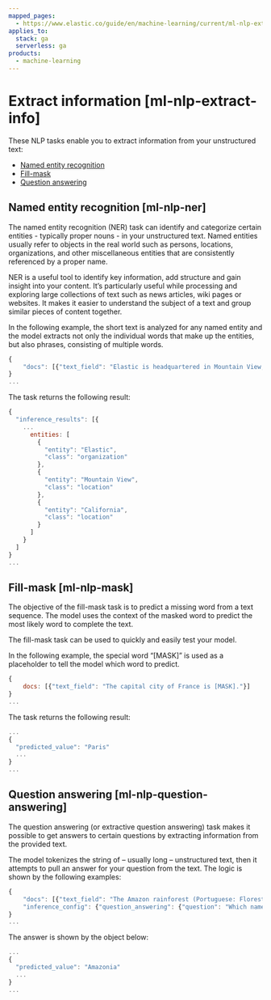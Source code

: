 ```yaml
---
mapped_pages:
  - https://www.elastic.co/guide/en/machine-learning/current/ml-nlp-extract-info.html
applies_to:
  stack: ga
  serverless: ga
products:
  - machine-learning
---
```


# Extract information [ml-nlp-extract-info]

These NLP tasks enable you to extract information from your unstructured text:

* [Named entity recognition](#ml-nlp-ner)
* [Fill-mask](#ml-nlp-mask)
* [Question answering](#ml-nlp-question-answering)

## Named entity recognition [ml-nlp-ner] 

The named entity recognition (NER) task can identify and categorize certain entities - typically proper nouns - in your unstructured text. Named entities usually refer to objects in the real world such as persons, locations, organizations, and other miscellaneous entities that are consistently referenced by a proper name.

NER is a useful tool to identify key information, add structure and gain insight into your content. It’s particularly useful while processing and exploring large collections of text such as news articles, wiki pages or websites. It makes it easier to understand the subject of a text and group similar pieces of content together.

In the following example, the short text is analyzed for any named entity and the model extracts not only the individual words that make up the entities, but also phrases, consisting of multiple words.

```js
{
    "docs": [{"text_field": "Elastic is headquartered in Mountain View, California."}]
}
...
```

The task returns the following result:

```js
{
  "inference_results": [{
    ...
      entities: [
        {
          "entity": "Elastic",
          "class": "organization"
        },
        {
          "entity": "Mountain View",
          "class": "location"
        },
        {
          "entity": "California",
          "class": "location"
        }
      ]
    }
  ]
}
...
```

## Fill-mask [ml-nlp-mask] 

The objective of the fill-mask task is to predict a missing word from a text sequence. The model uses the context of the masked word to predict the most likely word to complete the text.

The fill-mask task can be used to quickly and easily test your model.

In the following example, the special word “[MASK]” is used as a placeholder to tell the model which word to predict.

```js
{
    docs: [{"text_field": "The capital city of France is [MASK]."}]
}
...
```

The task returns the following result:

```js
...
{
  "predicted_value": "Paris"
  ...
}
...
```

## Question answering [ml-nlp-question-answering] 

The question answering (or extractive question answering) task makes it possible to get answers to certain questions by extracting information from the provided text.

The model tokenizes the string of – usually long – unstructured text, then it attempts to pull an answer for your question from the text. The logic is shown by the following examples:

```js
{
    "docs": [{"text_field": "The Amazon rainforest (Portuguese: Floresta Amazônica or Amazônia; Spanish: Selva Amazónica, Amazonía or usually Amazonia; French: Forêt amazonienne; Dutch: Amazoneregenwoud), also known in English as Amazonia or the Amazon Jungle, is a moist broadleaf forest that covers most of the Amazon basin of South America. This basin encompasses 7,000,000 square kilometres (2,700,000 sq mi), of which 5,500,000 square kilometres (2,100,000 sq mi) are covered by the rainforest. This region includes territory belonging to nine nations. The majority of the forest is contained within Brazil, with 60% of the rainforest, followed by Peru with 13%, Colombia with 10%, and with minor amounts in Venezuela, Ecuador, Bolivia, Guyana, Suriname and French Guiana. States or departments in four nations contain "Amazonas" in their names. The Amazon represents over half of the planet's remaining rainforests, and comprises the largest and most biodiverse tract of tropical rainforest in the world, with an estimated 390 billion individual trees divided into 16,000 species."}],
    "inference_config": {"question_answering": {"question": "Which name is also used to describe the Amazon rainforest in English?"}}
}
...
```

The answer is shown by the object below:

```js
...
{
  "predicted_value": "Amazonia"
  ...
}
...
```
